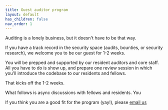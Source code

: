```yaml
---
title: Guest auditor program
layout: default
has_children: false
nav_order: 1
---
```



Auditing is a lonely business, but it doesn't have to be that way. 

If you have a track record in the security space (audits, bounties, or security research), we welcome you to be our guest for 1-2 weeks.

You will be prepped and supported by our resident auditors and core staff. All you have to do is show up, and prepare one review session in which you'll introduce the codebase to our residents and fellows. 

That kicks off the 1-2 weeks.

What follows is async discussions with fellows and residents. You

If you think you are a good fit for the program (yay!), please [email us](mailto:team@yacademy.dev?subject:guest-auditor-program)





